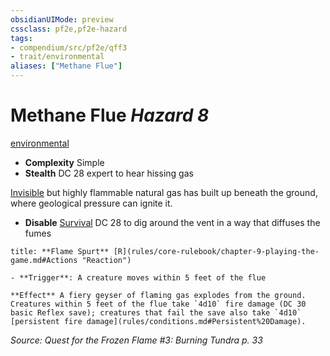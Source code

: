 ```yaml
---
obsidianUIMode: preview
cssclass: pf2e,pf2e-hazard
tags:
- compendium/src/pf2e/qff3
- trait/environmental
aliases: ["Methane Flue"]
---
```

# Methane Flue *Hazard 8*  
[environmental](rules/traits/environmental.md "Environmental Hazard Trait")  

- **Complexity** Simple
- **Stealth** DC 28 expert to hear hissing gas  

[Invisible](rules/conditions.md#Invisible) but highly flammable natural gas has built up beneath the ground, where geological pressure can ignite it.

- **Disable** [Survival](compendium/skills.md#Survival) DC 28 to dig around the vent in a way that diffuses the fumes  

```ad-embed-ability
title: **Flame Spurt** [R](rules/core-rulebook/chapter-9-playing-the-game.md#Actions "Reaction")

- **Trigger**: A creature moves within 5 feet of the flue

**Effect** A fiery geyser of flaming gas explodes from the ground. Creatures within 5 feet of the flue take `4d10` fire damage (DC 30 basic Reflex save); creatures that fail the save also take `4d10` [persistent fire damage](rules/conditions.md#Persistent%20Damage).
```

*Source: Quest for the Frozen Flame #3: Burning Tundra p. 33*